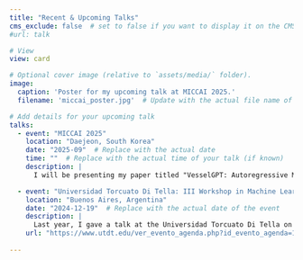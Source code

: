 ```yaml
---
title: "Recent & Upcoming Talks"
cms_exclude: false  # set to false if you want to display it on the CMS
#url: talk

# View
view: card

# Optional cover image (relative to `assets/media/` folder).
image:
  caption: 'Poster for my upcoming talk at MICCAI 2025.'
  filename: 'miccai_poster.jpg'  # Update with the actual file name of your poster image

# Add details for your upcoming talk
talks:
  - event: "MICCAI 2025"
    location: "Daejeon, South Korea"
    date: "2025-09"  # Replace with the actual date 
    time: ""  # Replace with the actual time of your talk (if known)
    description: |
      I will be presenting my paper titled "VesselGPT: Autoregressive Modeling of Vascular Geometry" at MICCAI 2025.

  - event: "Universidad Torcuato Di Tella: III Workshop in Machine Learning & Data Science"
    location: "Buenos Aires, Argentina"
    date: "2024-12-19"  # Replace with the actual date of the event
    description: |
      Last year, I gave a talk at the Universidad Torcuato Di Tella on my work in vascular modeling and generative models. The session focused on the potential of AI in computational medicine and my contributions to vascular structure synthesis.
    url: "https://www.utdt.edu/ver_evento_agenda.php?id_evento_agenda=12039&id_item_menu=38062"
    
---
```


